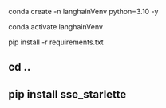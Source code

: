 conda create -n langhainVenv python=3.10 -y


conda activate langhainVenv


pip install -r requirements.txt 


## cd ..

## 
##  pip install sse_starlette
